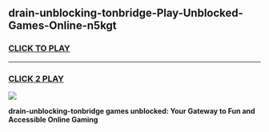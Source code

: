 
## drain-unblocking-tonbridge-Play-Unblocked-Games-Online-n5kgt
<h3>
<a href="https://premium76.site?title=drain-unblocking-tonbridge&ref=25A">CLICK TO PLAY</a></h3>
<hr>

<h3>
<a href="https://premium76.site?title=drain-unblocking-tonbridge&ref=25A">CLICK 2 PLAY</a>
  
</h3>

<a href="https://premium76.site?title=drain-unblocking-tonbridge&ref=25A"><img src="https://clearcache.store/games.png"></a>


**drain-unblocking-tonbridge games unblocked: Your Gateway to Fun and Accessible Online Gaming**
